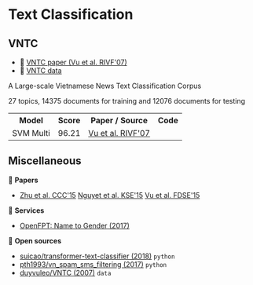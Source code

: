 # Text Classification

## VNTC 

* :scroll: [VNTC paper (Vu et al. RIVF'07)](http://docshare01.docshare.tips/files/4624/46242178.pdf)
* :file_folder: [VNTC data](https://github.com/duyvuleo/VNTC)

A Large-scale Vietnamese News Text Classification Corpus

27 topics, 14375 documents for training and 12076 documents for testing

<table>
  <tr>
    <th>Model</th>
    <th>Score</th>
    <th>Paper / Source </th>
    <th>Code</th>
  </tr>
  <tr>
    <td>SVM Multi</td>
    <td>96.21</td>
    <td><a href="http://docshare01.docshare.tips/files/4624/46242178.pdf">Vu et al. RIVF'07</a></td>
    <td></td>
  </tr>
</table>

## Miscellaneous

:scroll: **Papers**

* [Zhu et al. CCC'15](https://drive.google.com/file/d/1jpAVOfn-utsLWCEv7EffjL5hTix3lNfu/view?usp=sharing)
[Nguyet et al. KSE'15](https://drive.google.com/file/d/15o2-wC6p_tN5V-fcJcjx9k1F1VV6IcwO/view?usp=sharing)
[Vu et al. FDSE'15](https://drive.google.com/file/d/1YC7xAWt_r4KVe3u90WLct8OiPoqXbMVu/view?usp=sharing)

:dizzy: **Services**

* [OpenFPT: Name to Gender (2017)](http://doc.openfpt.vn/#vitk)

:file_folder: **Open sources**

* [suicao/transformer-text-classifier (2018)](https://github.com/suicao/transformer-text-classifier) `python`
* [pth1993/vn_spam_sms_filtering (2017)](https://github.com/pth1993/vn_spam_sms_filtering) `python` 
* [duyvuleo/VNTC (2007)](https://github.com/duyvuleo/VNTC) `data`
